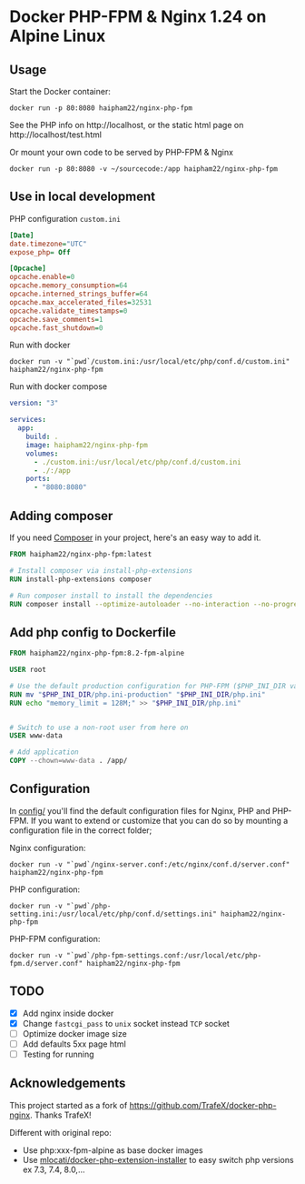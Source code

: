 # Docker PHP-FPM & Nginx 1.24 on Alpine Linux

## Usage

Start the Docker container:

```shell
docker run -p 80:8080 haipham22/nginx-php-fpm
```

See the PHP info on http://localhost, or the static html page on http://localhost/test.html

Or mount your own code to be served by PHP-FPM & Nginx

```shell
docker run -p 80:8080 -v ~/sourcecode:/app haipham22/nginx-php-fpm
```

## Use in local development

PHP configuration `custom.ini`

```ini
[Date]
date.timezone="UTC"
expose_php= Off

[Opcache]
opcache.enable=0
opcache.memory_consumption=64
opcache.interned_strings_buffer=64
opcache.max_accelerated_files=32531
opcache.validate_timestamps=0
opcache.save_comments=1
opcache.fast_shutdown=0
```

Run with docker

```shell
docker run -v "`pwd`/custom.ini:/usr/local/etc/php/conf.d/custom.ini" haipham22/nginx-php-fpm
```

Run with docker compose

```yaml
version: "3"

services:
  app:
    build: .
    image: haipham22/nginx-php-fpm
    volumes:
      - ./custom.ini:/usr/local/etc/php/conf.d/custom.ini
      - ./:/app
    ports:
      - "8080:8080"
```

## Adding composer

If you need [Composer](https://getcomposer.org/) in your project, here's an easy way to add it.

```Dockerfile
FROM haipham22/nginx-php-fpm:latest

# Install composer via install-php-extensions
RUN install-php-extensions composer

# Run composer install to install the dependencies
RUN composer install --optimize-autoloader --no-interaction --no-progress
```

## Add php config to Dockerfile

```Dockerfile
FROM haipham22/nginx-php-fpm:8.2-fpm-alpine

USER root

# Use the default production configuration for PHP-FPM ($PHP_INI_DIR variable already set by the default image)
RUN mv "$PHP_INI_DIR/php.ini-production" "$PHP_INI_DIR/php.ini"
RUN echo "memory_limit = 128M;" >> "$PHP_INI_DIR/php.ini"


# Switch to use a non-root user from here on
USER www-data

# Add application
COPY --chown=www-data . /app/
```

## Configuration

In [config/](config/) you'll find the default configuration files for Nginx, PHP and PHP-FPM.
If you want to extend or customize that you can do so by mounting a configuration file in the correct folder;

Nginx configuration:

```shell
docker run -v "`pwd`/nginx-server.conf:/etc/nginx/conf.d/server.conf" haipham22/nginx-php-fpm
```

PHP configuration:

```shell
docker run -v "`pwd`/php-setting.ini:/usr/local/etc/php/conf.d/settings.ini" haipham22/nginx-php-fpm
```

PHP-FPM configuration:

```shell
docker run -v "`pwd`/php-fpm-settings.conf:/usr/local/etc/php-fpm.d/server.conf" haipham22/nginx-php-fpm
```

## TODO

- [x] Add nginx inside docker
- [x] Change `fastcgi_pass` to `unix` socket instead `TCP` socket
- [ ] Optimize docker image size
- [ ] Add defaults 5xx page html
- [ ] Testing for running

## Acknowledgements

This project started as a fork of https://github.com/TrafeX/docker-php-nginx. Thanks TrafeX!

Different with original repo:

- Use php:xxx-fpm-alpine as base docker images
- Use [mlocati/docker-php-extension-installer](https://github.com/mlocati/docker-php-extension-installer) to easy switch php versions ex 7.3, 7.4, 8.0,...

